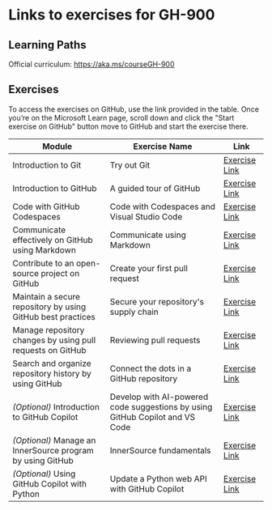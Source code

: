 # Links to exercises for GH-900

## Learning Paths

Official curriculum: https://aka.ms/courseGH-900

## Exercises

To access the exercises on GitHub, use the link provided in the table. Once you’re on the Microsoft Learn page, scroll down and click the "Start exercise on GitHub" button move to GitHub and start the exercise there.

| Module | Exercise Name | Link |
| ------ | ------------- | ---- |
| Introduction to Git                                         | Try out Git                                                                  | [Exercise Link](https://learn.microsoft.com/en-us/training/modules/intro-to-git/2-exercise-configure-git/?ns-enrollment-type=learningpath&ns-enrollment-id=learn.github-foundations)                            |
| Introduction to GitHub                                      | A guided tour of GitHub                                                      | [Exercise Link](https://learn.microsoft.com/en-us/training/modules/introduction-to-github/6-guided-tour-of-github/?ns-enrollment-type=learningpath&ns-enrollment-id=learn.github-foundations)                   |
| Code with GitHub Codespaces                                 | Code with Codespaces and Visual Studio Code                                  | [Exercise Link](https://learn.microsoft.com/en-us/training/modules/code-with-github-codespaces/5-exercise-code-with-codespaces/?ns-enrollment-type=learningpath&ns-enrollment-id=learn.github-foundations)      |
| Communicate effectively on GitHub using Markdown            | Communicate using Markdown                                                   | [Exercise Link](https://learn.microsoft.com/en-us/training/modules/communicate-using-markdown/3-communicating-using-markdown/?ns-enrollment-type=learningpath&ns-enrollment-id=learn.github-foundations)        |
| Contribute to an open-source project on GitHub              | Create your first pull request                                               | [Exercise Link](https://learn.microsoft.com/en-us/training/modules/contribute-open-source/4-exercise-create-pr/?ns-enrollment-type=learningpath&ns-enrollment-id=learn.github-foundations)                      |
| Maintain a secure repository by using GitHub best practices | Secure your repository's supply chain                                        | [Exercise Link](https://learn.microsoft.com/en-us/training/modules/maintain-secure-repository-github/3-security-strategy-essentials/?ns-enrollment-type=learningpath&ns-enrollment-id=learn.github-foundations) |
| Manage repository changes by using pull requests on GitHub  | Reviewing pull requests                                                      | [Exercise Link](https://learn.microsoft.com/en-us/training/modules/manage-changes-pull-requests-github/3-review-pull-requests/?ns-enrollment-type=learningpath&ns-enrollment-id=learn.github-foundations)       |
| Search and organize repository history by using GitHub      | Connect the dots in a GitHub repository                                      | [Exercise Link](https://learn.microsoft.com/en-us/training/modules/search-organize-repository-history-github/3-connect-dots/?ns-enrollment-type=learningpath&ns-enrollment-id=learn.github-foundations)         |
| _(Optional)_ Introduction to GitHub Copilot                              | Develop with AI-powered code suggestions by using GitHub Copilot and VS Code | [Exercise Link](https://learn.microsoft.com/en-us/training/modules/introduction-to-github-copilot/5-exercise/?ns-enrollment-type=learningpath&ns-enrollment-id=learn.github-foundations)                        |
| _(Optional)_ Manage an InnerSource program by using GitHub               | InnerSource fundamentals                                                     | [Exercise Link](https://learn.microsoft.com/en-us/training/modules/manage-innersource-program-github/3-innersource-fundamentals/?ns-enrollment-type=learningpath&ns-enrollment-id=learn.github-foundations)     |
| *(Optional)* Using GitHub Copilot with Python                            | Update a Python web API with GitHub Copilot                                  | [Exercise Link](https://learn.microsoft.com/en-us/training/modules/introduction-copilot-python/5-exercise-python-web-api/?ns-enrollment-type=learningpath&ns-enrollment-id=learn.github-foundations)            |
